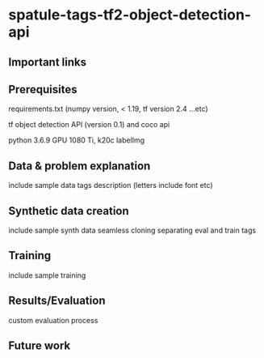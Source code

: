 # spatule-tags-tf2-object-detection-api

## Important links

## Prerequisites
requirements.txt (numpy version, < 1.19, tf version 2.4 ...etc)

tf object detection API (version 0.1) and coco api

python 3.6.9
GPU 1080 Ti, k20c
labelImg

## Data & problem explanation
include sample data
tags description (letters include font etc)

## Synthetic data creation
include sample synth data
seamless cloning
separating eval and train tags 

## Training
include sample training

## Results/Evaluation
custom evaluation process

## Future work
